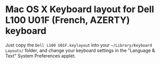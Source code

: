 Mac OS X Keyboard layout for Dell L100 U01F (French, AZERTY) keyboard
=======================================================================

Just copy the `Dell L100 U01F.keylayout` into your `~/Library/Keyboard Layouts/` folder, and change your keyboard settings in the "Language & Text" System Preferences applet.
